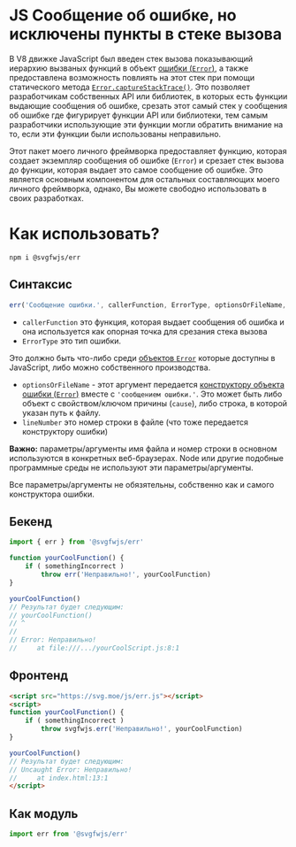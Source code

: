 # JS Сообщение об ошибке, но исключены пункты в стеке вызова
В V8 движке JavaScript был введен стек вызова показывающий иерархию вызваных функций в объект [ошибки (`Error`)](https://developer.mozilla.org/ru/docs/Web/JavaScript/Reference/Global_Objects/Error), а также предоставлена возможность повлиять на этот стек при помощи статического метода [`Error.captureStackTrace()`](https://v8.dev/docs/stack-trace-api). Это позволяет разработчикам собственных API или библиотек, в которых есть функции выдающие сообщения об ошибке, срезать этот самый стек у сообщения об ошибке где фигурирует функции API или библиотеки, тем самым разработчики использующие эти функции могли обратить внимание на то, если эти функции были использованы неправильно.

Этот пакет моего личного фреймворка предоставляет функцию, которая создает экземпляр сообщения об ошибке (`Error`) и срезает стек вызова до функции, которая выдает это самое сообщение об ошибке. Это является основным компонентом для остальных составляющих моего личного фреймворка, однако, Вы можете свободно использовать в своих разработках.

# Как использовать?
```
npm i @svgfwjs/err
```

## Синтаксис
```js
err('Сообщение ошибки.', callerFunction, ErrorType, optionsOrFileName, lineNumber)
```

- `callerFunction` это функция, которая выдает сообщения об ошибка и она используется как опорная точка для срезания стека вызова
- `ErrorType` это тип ошибки.

Это должно быть что-либо среди [объектов `Error`](https://developer.mozilla.org/ru/docs/Web/JavaScript/Reference/Global_Objects/Error#типы_ошибок) которые доступны в JavaScript, либо можно собственного производства.
- `optionsOrFileName` - этот аргумент передается [конструктору объекта ошибки (`Error`)](https://developer.mozilla.org/en-US/docs/Web/JavaScript/Reference/Global_Objects/Error/Error#options) вместе с `'сообщением ошибки.'`. Это может быть либо объект с свойством/ключом причины (`cause`), либо строка, в которой указан путь к файлу.
- `lineNumber` это номер строки в файле (что тоже передается конструктору ошибки)

**Важно:** параметры/аргументы имя файла и номер строки в основном используются в конкретных веб-браузерах. Node или другие подобные программные среды не используют эти параметры/аргументы.

Все параметры/аргументы не обязятельны, собственно как и самого конструктора ошибки.

## Бекенд
```js
import { err } from '@svgfwjs/err'

function yourCoolFunction() {
    if ( somethingIncorrect )
        throw err('Неправильно!', yourCoolFunction)
}

yourCoolFunction()
// Результат будет следующим:
// yourCoolFunction()
// ^
// 
// Error: Неправильно!
//     at file:///.../yourCoolScript.js:8:1
```

## Фронтенд
```html
<script src="https://svg.moe/js/err.js"></script>
<script>
function yourCoolFunction() {
    if ( somethingIncorrect )
        throw svgfwjs.err('Неправильно!', yourCoolFunction)
}

yourCoolFunction()
// Результат будет следующим:
// Uncaught Error: Неправильно!
//     at index.html:13:1
</script>
```

## Как модуль
```js
import err from '@svgfwjs/err'
```